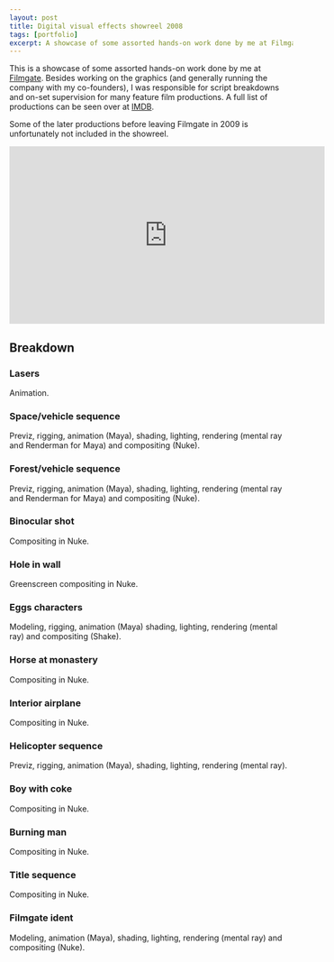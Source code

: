 ```yaml
---
layout: post
title: Digital visual effects showreel 2008
tags: [portfolio]
excerpt: A showcase of some assorted hands-on work done by me at Filmgate.
---
```


This is a showcase of some assorted hands-on work done by me at
[Filmgate](http://www.filmgate.se).
Besides working on the graphics (and generally running the company with my
co-founders), I was responsible for script breakdowns and on-set supervision
for many feature film productions. A full list of productions can be seen over
at [IMDB](http://www.imdb.com/name/nm1972642/).

Some of the later productions before leaving Filmgate in 2009 is unfortunately
not included in the showreel.

<!--more-->


<iframe width="560" height="315" src="https://www.youtube.com/embed/qoUwYdO2emY" frameborder="0" allowfullscreen></iframe>

<br>


## Breakdown

### Lasers

Animation.


### Space/vehicle sequence

Previz, rigging, animation (Maya), shading, lighting, rendering (mental ray and Renderman for Maya) and compositing (Nuke).


### Forest/vehicle sequence

Previz, rigging, animation (Maya), shading, lighting, rendering (mental ray and Renderman for Maya) and compositing (Nuke).


### Binocular shot

Compositing in Nuke.


### Hole in wall

Greenscreen compositing in Nuke.


### Eggs characters

Modeling, rigging, animation (Maya) shading, lighting, rendering (mental ray) and compositing (Shake).


### Horse at monastery

Compositing in Nuke.


### Interior airplane

Compositing in Nuke.


### Helicopter sequence

Previz, rigging, animation (Maya), shading, lighting, rendering (mental ray).


### Boy with coke

Compositing in Nuke.


### Burning man

Compositing in Nuke.


### Title sequence

Compositing in Nuke.


### Filmgate ident

Modeling, animation (Maya), shading, lighting, rendering (mental ray) and compositing (Nuke).
